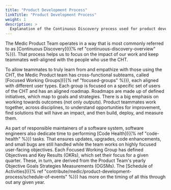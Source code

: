 ```yaml
---
title: "Product Development Process"
linkTitle: "Product Development Process"
weight: 1
description: >
  Explanation of the Continuous Discovery process used for product development at Medic
---
```


The Medic Product Team operates in a way that is most commonly referred to as [Continuous Discovery]({{% ref "continuous-discovery-overview" %}}). That process helps us to focus on the impact of our work and keep teammates well-aligned with the people who use the CHT.

To allow teammates to truly learn from and empathize with those using the CHT, the Medic Product team has cross-functional subteams, called [Focused Working Groups]({{% ref "focused-groups" %}}), each aligned with different user types. Each group is focused on a specific set of users of the CHT and has an aligned roadmap. Roadmaps are made up of defined initiatives, which map to goals and strategies. There is a big emphasis on working towards outcomes (not only *outputs*). Product teammates work together, across disciplines, to understand opportunities for improvement, find solutions that will have an impact, and then build, deploy, and measure them.

As part of responsible maintainers of a software system, software engineers also dedicate time to performing [Code Health]({{% ref "code-health" %}}) tasks. That ensures updates, upgrades, code enhancements, and small bugs are still handled while the team works on highly focused user-facing objectives.
Each Focused Working Group has defined Objectives and Key Results (OKRs), which set their focus for a given quarter. These, in turn, are derived from the Product Team's yearly Objective Goals Strategies Measurements (OGSMs).  The [Schedule of Activities]({{% ref "contribute/medic/product-development-process/schedule-of-events" %}}) has more on the timing of all this through out any given year.
